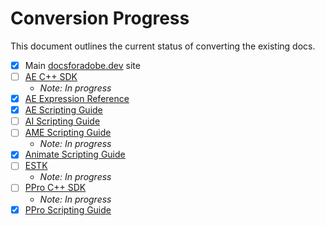 # Conversion Progress

This document outlines the current status of converting the existing docs.


- [x] Main [docsforadobe.dev](https://docsforadobe.dev) site
- [ ] [AE C++ SDK](https://ae-plugins.docsforadobe.dev/)
    - *Note: In progress*
- [x] [AE Expression Reference](https://ae-expressions.docsforadobe.dev/)
- [x] [AE Scripting Guide](https://ae-scripting.docsforadobe.dev/)
- [ ] [AI Scripting Guide](https://ai-scripting.docsforadobe.dev/)
- [ ] [AME Scripting Guide](https://ame-scripting.docsforadobe.dev/)
    - *Note: In progress*
- [x] [Animate Scripting Guide](https://an-scripting.docsforadobe.dev/)
- [ ] [ESTK](https://extendscript.docsforadobe.dev/)
    - *Note: In progress*
- [ ] [PPro C++ SDK](https://ppro-plugins.docsforadobe.dev/)
    - *Note: In progress*
- [x] [PPro Scripting Guide](https://ppro-scripting.docsforadobe.dev/)
